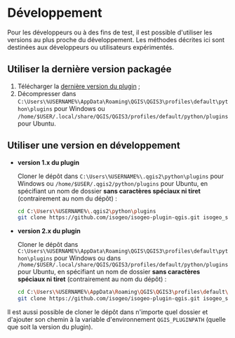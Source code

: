 # Développement

Pour les développeurs ou à des fins de test, il est possible d'utiliser les versions au plus proche du développement. Les méthodes décrites ici sont destinées aux développeurs ou utilisateurs expérimentés.

## Utiliser la dernière version packagée

1. Télécharger la [dernière version du plugin](https://github.com/isogeo/isogeo-plugin-qgis/releases) ;
2. Décompresser dans `C:\Users\%USERNAME%\AppData\Roaming\QGIS\QGIS3\profiles\default\python\plugins` pour Windows ou `/home/$USER/.local/share/QGIS/QGIS3/profiles/default/python/plugins` pour Ubuntu.

## Utiliser une version en développement

* **version 1.x du plugin**

    Cloner le dépôt dans `C:\Users\%USERNAME%\.qgis2\python\plugins` pour Windows ou `/home/$USER/.qgis2/python/plugins` pour Ubuntu, en spécifiant un nom de dossier **sans caractères spéciaux ni tiret** (contrairement au nom du dépôt) :

    ```bash
    cd C:\Users\%USERNAME%\.qgis2\python\plugins
    git clone https://github.com/isogeo/isogeo-plugin-qgis.git isogeo_search_engine_dev --branch qgis2
    ```

* **version 2.x du plugin**

    Cloner le dépôt dans `C:\Users\%USERNAME%\AppData\Roaming\QGIS\QGIS3\profiles\default\python\plugins` pour Windows ou dans `/home/$USER/.local/share/QGIS/QGIS3/profiles/default/python/plugins` pour Ubuntu, en spécifiant un nom de dossier **sans caractères spéciaux ni tiret** (contrairement au nom du dépôt) :

    ```bash
    cd C:\Users\%USERNAME%\AppData\Roaming\QGIS\QGIS3\profiles\default\python\plugins
    git clone https://github.com/isogeo/isogeo-plugin-qgis.git isogeo_search_engine_dev
    ```

Il est aussi possible de cloner le dépôt dans n'importe quel dossier et d'ajouter son chemin à la variable d'environnement `QGIS_PLUGINPATH` (quelle que soit la version du plugin).
